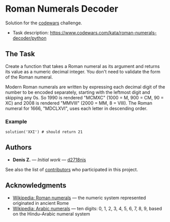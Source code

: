 Roman Numerals Decoder
==========
Solution for the [codewars](https://www.codewars.com) challenge.
* Task description: https://www.codewars.com/kata/roman-numerals-decoder/python


The Task
----------
Create a function that takes a Roman numeral as its argument and returns its value as a numeric decimal integer. You don't need to validate the form of the Roman numeral.

Modern Roman numerals are written by expressing each decimal digit of the number to be encoded separately, starting with the leftmost digit and skipping any 0s. So 1990 is rendered "MCMXC" (1000 = M, 900 = CM, 90 = XC) and 2008 is rendered "MMVIII" (2000 = MM, 8 = VIII). The Roman numeral for 1666, "MDCLXVI", uses each letter in descending order.

### Example
`solution('XXI') # should return 21`


Authors
----------
* **Denis Z.** &#8212; *Initial work* &#8212; [d2718nis](https://github.com/d2718nis)

See also the list of [contributors](https://github.com/d2718nis/codewars-did-i-finish-my-sudoku/contributors)
who participated in this project.


Acknowledgments
----------
* [Wikipedia: Roman numerals](https://en.wikipedia.org/wiki/Roman_numerals) &#8212; the numeric system represented originated in ancient Rome
* [Wikipedia: Arabic numerals](https://en.wikipedia.org/wiki/Arabic_numerals) &#8212;  ten digits: 0, 1, 2, 3, 4, 5, 6, 7, 8, 9, based on the Hindu–Arabic numeral system

